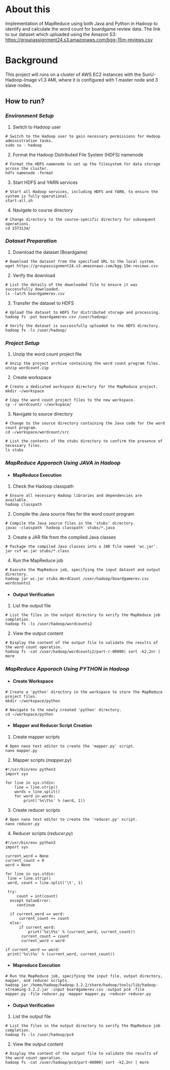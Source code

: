 # About this
Implementation of MapReduce using both Java and Python in Hadoop to identify and calculate the word count for boardgame review data.
The link to our dataset which uploaded using the Amazon S3: https://groupassignment24.s3.amazonaws.com/bgg-15m-reviews.csv 

# Background
This project will runs on a cluster of AWS EC2 instances with the SunU-Hadoop-Image v1.3 AMI, where it is configured with 1 master node and 3 slave nodes.

## How to run?


### _Environment Setup_

 1. Switch to Hadoop user
```
# Switch to the Hadoop user to gain necessary permissions for Hadoop administration tasks.
sudo su - hadoop
```

 2. Format the Hadoop Distributed File System (HDFS) namenode
```
# Format the HDFS namenode to set up the filesystem for data storage across the cluster.
hdfs namenode -format
```

 3. Start HDFS and YARN services
```
# Start all Hadoop services, including HDFS and YARN, to ensure the system is fully operational.
start-all.sh
```

4. Navigate to course directory
```
# Change directory to the course-specific directory for subsequent operations.
cd IST3134/
```

### _Dataset Preparation_

1. Download the dataset (Boardgame)
```
# Download the dataset from the specified URL to the local system.
wget https://groupassignment24.s3.amazonaws.com/bgg-15m-reviews.csv
```

2. Verify the download
```
# List the details of the downloaded file to ensure it was successfully downloaded.
ls -latrh boardgamerev.csv
```

3. Transfer the dataset to HDFS
```
# Upload the dataset to HDFS for distributed storage and processing.
hadoop fs -put boardgamerev.csv /user/hadoop/

# Verify the dataset is successfully uploaded to the HDFS directory.
hadoop fs -ls /user/hadoop/
```

### _Project Setup_
1. Unzip the word count project file
```
# Unzip the project archive containing the word count program files.
unzip wordcount.zip
```

2. Create workspace
```
# Create a dedicated workspace directory for the MapReduce project.
mkdir ~/workspace

# Copy the word count project files to the new workspace.
cp -r wordcount/ ~/workspace/
```

3. Navigate to source directory
```
# Change to the source directory containing the Java code for the word count program.
cd ~/workspace/wordcount/src

# List the contents of the stubs directory to confirm the presence of necessary files.
ls stubs
```
### _MapReduce Apporach Using *JAVA* in Hadoop_

- #### MapReduce Execution

1. Check the Hadoop classpath
```
# Ensure all necessary Hadoop libraries and dependencies are available.
hadoop classpath
```
2. Compile the Java source files for the word count program
```
# Compile the Java source files in the 'stubs' directory.
javac -classpath `hadoop classpath` stubs/*.java
```
3. Create a JAR file from the compiled Java classes
```
# Package the compiled Java classes into a JAR file named 'wc.jar'.
jar cvf wc.jar stubs/*.class
```
4. Run the MapReduce job
```
# Execute the MapReduce job, specifying the input dataset and output directory.
hadoop jar wc.jar stubs.WordCount /user/hadoop/boardgamerev.csv wordcounts2
```

- #### Output Verification
1. List the output file
```
# List the files in the output directory to verify the MapReduce job completion.
hadoop fs -ls /user/hadoop/wordcounts2
```

2. View the output content
```
# Display the content of the output file to validate the results of the word count operation.
hadoop fs -cat /user/hadoop/wordcounts2/part-r-00000| sort -k2,2nr | more
```

### _MapReduce Apporach Using *PYTHON* in Hadoop_

- #### Create Workspace
```
# Create a 'python' directory in the workspace to store the MapReduce project files.
mkdir ~/workspace/python

# Navigate to the newly created 'python' directory.
cd ~/workspace/python
```

- #### Mapper and Reducer Script Creation
1. Create mapper scripts
```
# Open nano text editor to create the 'mapper.py' script.
nano mapper.py
```

2. Mapper scripts (_mapper.py_)
```
#!/usr/bin/env python3
import sys

for line in sys.stdin:
    line = line.strip()
    words = line.split()
    for word in words:
        print('%s\t%s' % (word, 1))
```
3. Create reducer scripts
```
# Open nano text editor to create the 'reducer.py' script.
nano reducer.py
```
 
4. Reducer scripts (_reducer.py_)
```
#!/usr/bin/env python3
import sys

current_word = None
current_count = 0
word = None

for line in sys.stdin:
 line = line.strip()
 word, count = line.split('\t', 1)

 try:
     count = int(count)
  except ValueError:
     continue

  if current_word == word:
      current_count += count
  else:
      if current_word:
          print('%s\t%s' % (current_word, current_count))
       current_count = count
       current_word = word

if current_word == word:
 print('%s\t%s' % (current_word, current_count))
```

- #### Mapreduce Execution
```
# Run the MapReduce job, specifying the input file, output directory, mapper, and reducer scripts.
hadoop jar /home/hadoop/hadoop-3.2.2/share/hadoop/tools/lib/hadoop-streaming-3.2.2.jar -input boardgamerev.csv -output pc4 -file mapper.py -file reducer.py -mapper mapper.py -reducer reducer.py
```

- #### Output Verification
1. List the output file
```
# List the files in the output directory to verify the MapReduce job completion.
hadoop fs -ls /user/hadoop/pc4
```

2. View the output content
```
# Display the content of the output file to validate the results of the word count operation.
hadoop fs -cat /user/hadoop/pc4/part-00000| sort -k2,2nr | more
```

